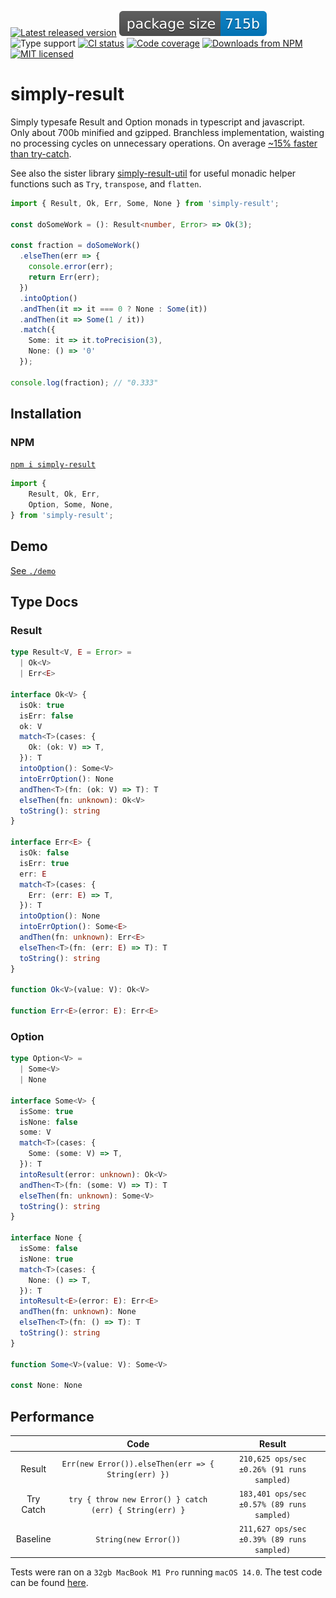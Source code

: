 [![Latest released version](https://img.shields.io/npm/v/simply-result)](https://www.npmjs.com/package/simply-result)
![Minified and gzipped bundle size](./assets/size.badge.svg)
![Type support](https://img.shields.io/npm/types/simply-result)
[![CI status](https://img.shields.io/github/actions/workflow/status/olian04/simply-result/ci.yml?event=push&label=tests)](https://github.com/Olian04/simply-result/actions/workflows/ci.yml)
[![Code coverage](https://img.shields.io/codecov/c/gh/olian04/simply-result?token=54HYINU8yj&label=test%20coverage)](https://codecov.io/gh/Olian04/simply-result)
[![Downloads from NPM](https://img.shields.io/npm/dm/simply-result?label=downloads%20npm)](https://www.npmjs.com/package/simply-result)
[![MIT licensed](https://img.shields.io/npm/l/simply-result)](./LICENSE)

# simply-result

Simply typesafe Result and Option monads in typescript and javascript. Only about 700b minified and gzipped. Branchless implementation, waisting no processing cycles on unnecessary operations. On average [~15% faster than try-catch](#performance).

See also the sister library [simply-result-util](https://github.com/Olian04/simply-result-util) for useful monadic helper functions such as `Try`, `transpose`, and `flatten`.

```ts
import { Result, Ok, Err, Some, None } from 'simply-result';

const doSomeWork = (): Result<number, Error> => Ok(3);

const fraction = doSomeWork()
  .elseThen(err => {
    console.error(err);
    return Err(err);
  })
  .intoOption()
  .andThen(it => it === 0 ? None : Some(it))
  .andThen(it => Some(1 / it))
  .match({
    Some: it => it.toPrecision(3),
    None: () => '0'
  });

console.log(fraction); // "0.333"
```

## Installation

### NPM

[`npm i simply-result`](https://www.npmjs.com/package/simply-result)

```ts
import {
    Result, Ok, Err,
    Option, Some, None,
} from 'simply-result';
```

## Demo

[See `./demo`](./demo/)

## Type Docs

### Result

```ts
type Result<V, E = Error> =
  | Ok<V>
  | Err<E>

interface Ok<V> {
  isOk: true
  isErr: false
  ok: V
  match<T>(cases: {
    Ok: (ok: V) => T,
  }): T
  intoOption(): Some<V>
  intoErrOption(): None
  andThen<T>(fn: (ok: V) => T): T
  elseThen(fn: unknown): Ok<V>
  toString(): string
}

interface Err<E> {
  isOk: false
  isErr: true
  err: E
  match<T>(cases: {
    Err: (err: E) => T,
  }): T
  intoOption(): None
  intoErrOption(): Some<E>
  andThen(fn: unknown): Err<E>
  elseThen<T>(fn: (err: E) => T): T
  toString(): string
}

function Ok<V>(value: V): Ok<V>

function Err<E>(error: E): Err<E>
```

### Option

```ts
type Option<V> =
  | Some<V>
  | None

interface Some<V> {
  isSome: true
  isNone: false
  some: V
  match<T>(cases: {
    Some: (some: V) => T,
  }): T
  intoResult(error: unknown): Ok<V>
  andThen<T>(fn: (some: V) => T): T
  elseThen(fn: unknown): Some<V>
  toString(): string
}

interface None {
  isSome: false
  isNone: true
  match<T>(cases: {
    None: () => T,
  }): T
  intoResult<E>(error: E): Err<E>
  andThen(fn: unknown): None
  elseThen<T>(fn: () => T): T
  toString(): string
}

function Some<V>(value: V): Some<V>

const None: None
```

## Performance

|           | Code                                                    | Result                                     |
|:---------:|:-------------------------------------------------------:|:------------------------------------------:|
| Result    | `Err(new Error()).elseThen(err => { String(err) })`     | `210,625 ops/sec ±0.26% (91 runs sampled)` |
| Try Catch | `try { throw new Error() } catch (err) { String(err) }` | `183,401 ops/sec ±0.57% (89 runs sampled)` |
| Baseline  | `String(new Error())`                                   | `211,627 ops/sec ±0.39% (89 runs sampled)` |

Tests were ran on a `32gb MacBook M1 Pro` running `macOS 14.0`. The test code can be found [here](./demo/perf.ts).
